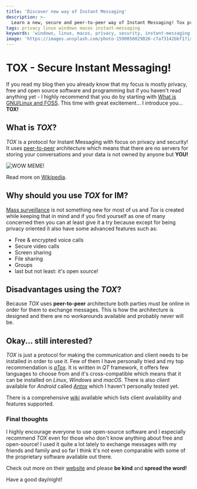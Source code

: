 ```yaml
---
title: 'Discover new way of Instant Messaging'
description: >-
  Learn a new, secure and peer-to-peer way of Instant Messaging! Tox protocol helps you protect your privacy but offers you the same old way of IM! 
tags: privacy linux windows macos instant-messaging
keywords: 'windows, linux, macos, privacy, security, instant-messaging, im, messenger'
image: 'https://images.unsplash.com/photo-1590856029826-c7a73142bbf1?ixlib=rb-1.2.1&ixid=eyJhcHBfaWQiOjEyMDd9&auto=format&fit=crop&w=1053&q=80'
---
```


# TOX - Secure Instant Messaging!

If you read my blog then you already know that my focus is mostly privacy, free and open source software and programming but if you haven't read anything yet - I highly recommend that you do by starting with [What is GNU/Linux and FOSS]({{site.url}}/2020/new-way-of-instant-messaging/). This time with great excitement... I introduce you... **TOX!**

## What is *TOX*?

*TOX* is a protocol for Instant Messaging with focus on privacy and security! It uses [peer-to-peer](https://en.wikipedia.org/wiki/Peer-to-peer) architecture which means that there are no servers for storing your conversations and your data is not owned by anyone but **YOU!**

![WOW MEME!](https://i.imgflip.com/1cklgb.jpg)

Read more on [Wikipedia](https://en.wikipedia.org/wiki/Tox_%28protocol%29).

## Why should you use *TOX* for IM?

[Mass surveillance](https://en.wikipedia.org/wiki/Mass_surveillance) is not something new for most of us and *Tox* is created while keeping that in mind and if you find yourself as one of many concerned then you can at least give it a try because except for being privacy oriented it also have some advanced features such as:

- Free & encrypted voice calls
- Secure video calls
- Screen sharing
- File sharing
- Groups
- last but not least: it's open source!

## Disadvantages using the *TOX*? 

Because *TOX* uses **peer-to-peer** architecture both parties must be online in order for them to exchange messages. This is how the architecture is designed and there are no workarounds available and probably never will be. 

## Okay... still interested?

*TOX* is just a protocol for making the communication and client needs to be installed in order to use it. Few of them I have personally tried and my top recommendation is [*qTox*](https://qtox.github.io/). It is written in *QT* framework, it offers few languages to choose from and it's cross-compatible which means that it can be installed on *Linux*, *Windows* and *macOS*. There is also client available for *Android* called *[Antox](https://play.google.com/store/apps/details?id=chat.tox.antox&hl=en_US&gl=US)* which I haven't personally tested yet. 

There is a comprehensive [wiki](https://wiki.tox.chat/clients) available which lists client availability and features supported.

### Final thoughts 

I highly encourage everyone to use open-source software and I especially recommend *TOX* even for those who don't know anything about free and open-source! I used it quite a lot lately to exchange messages with my friends and family and so far I think it's not even comparable with some of the proprietary software available out there.

Check out more on their [website](https://tox.chat/) and please **be kind** and **spread the word!**

Have a good day/night!

